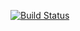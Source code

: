[![Build Status](https://travis-ci.org/mihanizm56/Loft-Taxi.svg?branch=develop)](https://travis-ci.com/mihanizm56/Loft-Taxi)